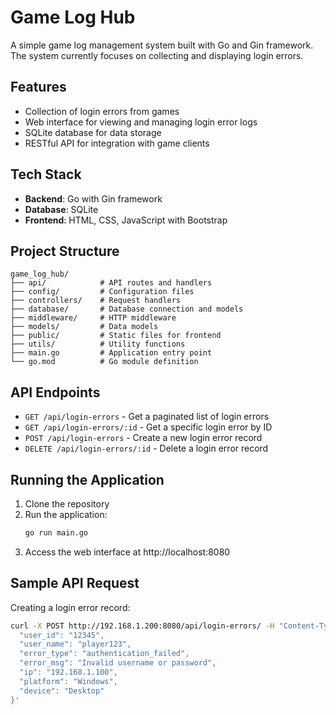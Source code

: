 # Game Log Hub

A simple game log management system built with Go and Gin framework. The system currently focuses on collecting and displaying login errors.

## Features

- Collection of login errors from games
- Web interface for viewing and managing login error logs
- SQLite database for data storage
- RESTful API for integration with game clients

## Tech Stack

- **Backend**: Go with Gin framework
- **Database**: SQLite
- **Frontend**: HTML, CSS, JavaScript with Bootstrap

## Project Structure

```
game_log_hub/
├── api/            # API routes and handlers
├── config/         # Configuration files
├── controllers/    # Request handlers
├── database/       # Database connection and models
├── middleware/     # HTTP middleware
├── models/         # Data models
├── public/         # Static files for frontend
├── utils/          # Utility functions
├── main.go         # Application entry point
└── go.mod          # Go module definition
```

## API Endpoints

- `GET /api/login-errors` - Get a paginated list of login errors
- `GET /api/login-errors/:id` - Get a specific login error by ID
- `POST /api/login-errors` - Create a new login error record
- `DELETE /api/login-errors/:id` - Delete a login error record

## Running the Application

1. Clone the repository
2. Run the application:
   ```bash
   go run main.go
   ```
3. Access the web interface at http://localhost:8080

## Sample API Request

Creating a login error record:

```bash
curl -X POST http://192.168.1.200:8080/api/login-errors/ -H "Content-Type: application/json" -d '{
  "user_id": "12345",
  "user_name": "player123",
  "error_type": "authentication_failed",
  "error_msg": "Invalid username or password",
  "ip": "192.168.1.100",
  "platform": "Windows",
  "device": "Desktop"
}'
``` 